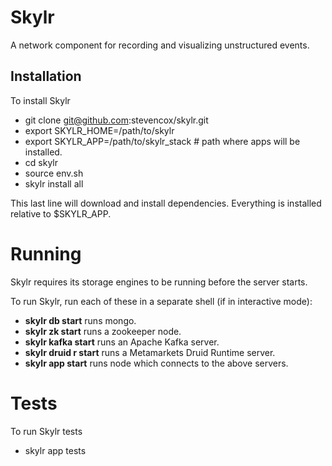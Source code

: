 Skylr
====================================================

A network component for recording and visualizing unstructured events.

Installation
------------

To install Skylr

* git clone git@github.com:stevencox/skylr.git
* export SKYLR_HOME=/path/to/skylr
* export SKYLR_APP=/path/to/skylr_stack # path where apps will be installed.
* cd skylr
* source env.sh
* skylr install all

This last line will download and install dependencies. Everything is installed relative to $SKYLR_APP.

Running
=======

Skylr requires its storage engines to be running before the server starts.

To run Skylr, run each of these in a separate shell (if in interactive mode):
* __skylr db start__ runs mongo.
* __skylr zk start__ runs a zookeeper node.
* __skylr kafka start__ runs an Apache Kafka server.
* __skylr druid r start__ runs a Metamarkets Druid Runtime server.
* __skylr app start__ runs node which connects to the above servers.

Tests
=====

To run Skylr tests

* skylr app tests











